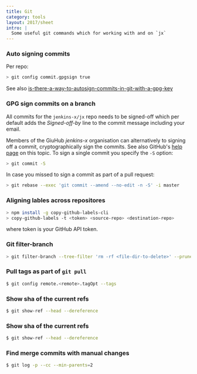 ```yaml
---
title: Git
category: tools
layout: 2017/sheet
intro: |
  Some useful git commands which for working with and on `jx` 
---
```


### Auto signing commits

Per repo:

```bash
> git config commit.gpgsign true
```

See also [is-there-a-way-to-autosign-commits-in-git-with-a-gpg-key](https://stackoverflow.com/questions/10161198/is-there-a-way-to-autosign-commits-in-git-with-a-gpg-key)

### GPG sign commits on a branch

All commits for the `jenkins-x/jx` repo needs to be signed-off which per default adds the _Signed-off-by_ line to the commit message including your email.

Members of the GiuHub _jenkins-x_ organisation can alternatively to signing off a commit, cryptographically sign the commits. See also GitHub's [help page](https://help.github.com/en/articles/signing-commits) on this topic. To sign a single commit you specify the `-S` option:

```bash
> git commit -S
```

In case you missed to sign a commit as part of a pull request:

```bash
> git rebase --exec 'git commit --amend --no-edit -n -S' -i master
```

### Aligning lables across repositores

```bash
> npm install -g copy-github-labels-cli
> copy-github-labels -t <token> <source-repo> <destination-repo>
```

where token is your GitHub API token.

### Git filter-branch

```bash
> git filter-branch --tree-filter 'rm -rf <file-dir-to-delete>' --prune-empty HEAD
```

### Pull tags as part of `git pull`

```bash
$ git config remote.<remote>.tagOpt --tags
```

### Show sha of the current refs

```bash
$ git show-ref --head --dereference
```

### Show sha of the current refs

```bash
$ git show-ref --head --dereference
```

### Find merge commits with manual changes

```bash
$ git log -p --cc --min-parents=2
```



